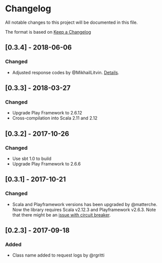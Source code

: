 # Changelog
All notable changes to this project will be documented in this file.

The format is based on [Keep a Changelog](http://keepachangelog.com/en/1.0.0/)

## [0.3.4] - 2018-06-06
### Changed
- Adjusted response codes by @MikhailLitvin. [Details](https://github.com/zalando-stups/play-zhewbacca/issues/53).

## [0.3.3] - 2018-03-27
### Changed
- Upgrade Play Framework to 2.6.12
- Cross-compilation into Scala 2.11 and 2.12

## [0.3.2] - 2017-10-26
### Changed
- Use sbt 1.0 to build
- Upgrade Play Framework to 2.6.6

## [0.3.1] - 2017-10-21
### Changed
- Scala and Playframework versions has been upgraded by @matterche. Now the library requires Scala v2.12.3 and Playframework v2.6.3. Note that there might be an [issue with circuit breaker](https://github.com/zalando-incubator/play-zhewbacca/issues/43).

## [0.2.3] - 2017-09-18
### Added
- Class name added to request logs by @rgritti

